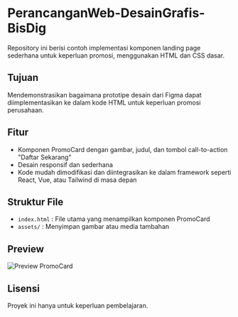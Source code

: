 # PerancanganWeb-DesainGrafis-BisDig

Repository ini berisi contoh implementasi komponen landing page sederhana untuk keperluan promosi, menggunakan HTML dan CSS dasar.

## Tujuan
Mendemonstrasikan bagaimana prototipe desain dari Figma dapat diimplementasikan ke dalam kode HTML untuk keperluan promosi perusahaan.

## Fitur
- Komponen PromoCard dengan gambar, judul, dan tombol call-to-action "Daftar Sekarang"
- Desain responsif dan sederhana
- Kode mudah dimodifikasi dan diintegrasikan ke dalam framework seperti React, Vue, atau Tailwind di masa depan

## Struktur File
- `index.html` : File utama yang menampilkan komponen PromoCard
- `assets/` : Menyimpan gambar atau media tambahan

## Preview
![Preview PromoCard](assets/promo-image.png)

## Lisensi
Proyek ini hanya untuk keperluan pembelajaran.